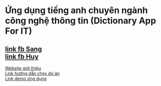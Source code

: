 # Ứng dụng tiếng anh chuyên ngành công nghệ thông tin (Dictionary App For IT)
[link fb Sang](https://www.facebook.com/kenny.babys.9/) <br>
[link fb Huy](https://www.facebook.com/quanghuybest2k2/)
----------------------------------------------------------------------------------------------------------------------
[Website giới thiệu](https://quanghuybest2k2.github.io/SH_Team/)<br/>
[Link hướng dẫn chạy dự án](https://drive.google.com/drive/folders/1tCsqLIf5kVY3h65Ym0Yb8kzmTXvzIFSe?usp=sharing)<br/>
[Link demo ứng dụng](https://drive.google.com/drive/folders/1KnYKoJyfXZpwH9hpx3Ah0XIGffdxU6X-)
